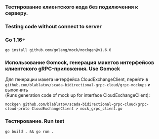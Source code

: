 ### Тестирование клиентского кода без подключения к серверу. 
### Testing code without connect to server              

### Go 1.16+
```shell script
go install github.com/golang/mock/mockgen@v1.6.0
```

### Использование Gomock, генерация макетов интерфейсов клиентского gRPC-приложения. Use Gomock      
Для генерации макета интерфейса CloudExchangeClient, перейти в `github.com/blablatov/scada-bidirectional-grpc-cloud/grpc-mockups` и выполнить       
(Runs generation code of mock up for interface CloudExchangeClient): 
       
```shell script
mockgen github.com/blablatov/scada-bidirectional-grpc-cloud/grpc-cloud-proto CloudExchangeClient > mock_grpc_client.go
```

### Тестирование. Run test    

```shell script
go build . && go run .
```


